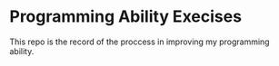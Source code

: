 Programming Ability Execises
===============================

This repo is the record of the proccess in improving my programming ability.

